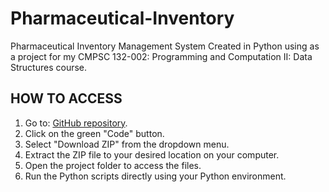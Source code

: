 # Pharmaceutical-Inventory
Pharmaceutical Inventory Management System Created in Python using as a project 
for my CMPSC 132-002: Programming and Computation II: Data Structures course.

## HOW TO ACCESS
1. Go to: [GitHub repository](https://github.com/smb8456/Pharmaceutical-Inventory).
2. Click on the green "Code" button.
3. Select "Download ZIP" from the dropdown menu.
4. Extract the ZIP file to your desired location on your computer.
5. Open the project folder to access the files.
6. Run the Python scripts directly using your Python environment.
